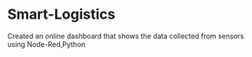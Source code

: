 # Smart-Logistics
Created an online dashboard that shows the data collected from sensors using Node-Red,Python
